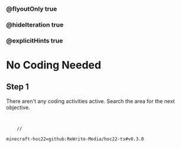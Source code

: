 ### @flyoutOnly true
### @hideIteration true
### @explicitHints true


# No Coding Needed

## Step 1
There aren't any coding activities active. Search the area for the next objective.


```ghost
    
```
```template
    //   
```
```package
minecraft-hoc22=github:ReWrite-Media/hoc22-ts#v0.3.0
```